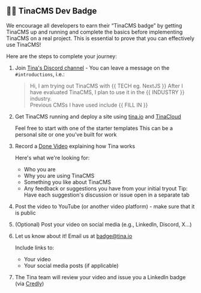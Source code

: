 ## 🧑‍🎓 TinaCMS Dev Badge

We encourage all developers to earn their “TinaCMS badge” by getting TinaCMS up and running and complete the basics before implementing TinaCMS on a real project. This is essential to prove that you can effectively use TinaCMS!

Here are the steps to complete your journey:

1. Join [Tina's Discord channel](https://discord.com/invite/zumN63Ybpf) - You can leave a message on the `#introductions`, i.e.:

   > Hi, I am trying out TinaCMS with {{ TECH eg. NextJS }}
     After I have evaluated TinaCMS, I plan to use it in the {{ INDUSTRY }} industry.  
     Previous CMSs I have used include {{ FILL IN }}

2. Get TinaCMS running and deploy a site using [tina.io](https://tina.io) and [TinaCloud](https://app.tina.io/signin)
   
   Feel free to start with one of the starter templates
   This can be a personal site or one you’ve built for work

3. Record a [Done Video](https://www.ssw.com.au/rules/record-a-quick-and-dirty-done-video/) explaining how Tina works

   Here's what we're looking for:
   - Who you are
   - Why you are using TinaCMS
   - Something you like about TinaCMS
   - Any feedback or suggestions you have from your initial tryout
     Tip: Have each suggestion's discussion or issue open in a separate tab

4. Post the video to YouTube (or another video platform) - make sure that it is public
5. (Optional) Post your video on social media (e.g., LinkedIn, Discord, X...)

6. Let us know about it! Email us at badge@tina.io

   Include links to:
   - Your video
   - Your social media posts (if applicable)

7. The Tina team will review your video and issue you a LinkedIn badge (via [Credly](https://info.credly.com/))
